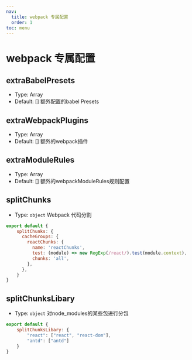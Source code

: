 ```yaml
---
nav:
  title: webpack 专属配置
  order: 1
toc: menu
---
```

# webpack 专属配置

## extraBabelPresets

- Type: Array
- Default: []
  额外配置的babel Presets

## extraWebpackPlugins

- Type: Array
- Default: []
  额外的webpack插件

## extraModuleRules

- Type: Array
- Default: []
  额外的webpackModuleRules规则配置

## splitChunks

- Type: `object`
  Webpack 代码分割

```js
export default {
    splitChunks: {
      cacheGroups: {
        reactChunks: {
          name: 'reactChunks',
          test: (module) => new RegExp(/react/).test(module.context),
          chunks: 'all',
        },
      },
    }
}
```

## splitChunksLibary

- Type: `object`
  对node_modules的某些包进行分包
```js
export default {
    splitChunksLibary: {
        "react": ["react", "react-dom"],
        "antd": ["antd"]
    }
}
```